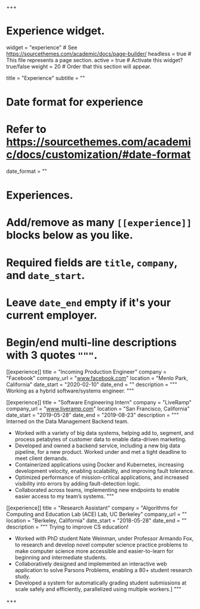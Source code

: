 +++
# Experience widget.
widget = "experience"  # See https://sourcethemes.com/academic/docs/page-builder/
headless = true  # This file represents a page section.
active = true  # Activate this widget? true/false
weight = 20  # Order that this section will appear.

title = "Experience"
subtitle = ""

# Date format for experience
#   Refer to https://sourcethemes.com/academic/docs/customization/#date-format
date_format = ""

# Experiences.
#   Add/remove as many `[[experience]]` blocks below as you like.
#   Required fields are `title`, `company`, and `date_start`.
#   Leave `date_end` empty if it's your current employer.
#   Begin/end multi-line descriptions with 3 quotes `"""`.
[[experience]]
  title = "Incoming Production Engineer"
  company = "Facebook"
  company_url = "www.facebook.com"
  location = "Menlo Park, California"
  date_start = "2020-02-10"
  date_end = ""
  description = """
  Working as a hybrid software/systems engineer.
  """

[[experience]]
  title = "Software Engineering Intern"
  company = "LiveRamp"
  company_url = "www.liveramp.com"
  location = "San Francisco, California"
  date_start = "2019-05-28"
  date_end = "2019-08-23"
  description = """
Interned on the Data Management Backend team.

* Worked with a variety of big data systems, helping add to, segment, and process petabytes of customer data to enable data-driven marketing.
* Developed and owned a backend service, including a new big data pipeline, for a new product. Worked under and met a tight deadline to meet
client demands.
* Containerized applications using Docker and Kubernetes, increasing development velocity, enabling scalability, and improving fault tolerance.
* Optimized performance of mission-critical applications, and increased visibility into errors by adding fault-detection logic.
* Collaborated across teams, implementing new endpoints to enable easier access to my team’s systems.
"""

[[experience]]
  title = "Research Assistant"
  company = "Algorithms for Computing and Education Lab (ACE) Lab, UC Berkeley"
  company_url = ""
  location = "Berkeley, California"
  date_start = "2018-05-28"
  date_end = ""
  description = """
  Trying to improve CS education!

* Worked with PhD student Nate Weinman, under Professor Armando Fox, to research and develop novel computer science practice problems
to make computer science more accessible and easier-to-learn for beginning and intermediate students.
* Collaboratively designed and implemented an interactive web application to solve Parsons Problems, enabling a 80+ student research study.
* Developed a system for automatically grading student submissions at scale safely and efficiently, parallelized using multiple workers.]
  """

+++
